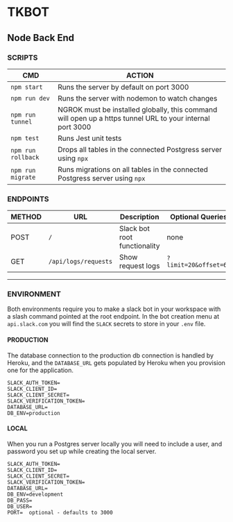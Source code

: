# TKBOT

## Node Back End

### SCRIPTS
| CMD                | ACTION                                                                                                    |
| ------------------ | --------------------------------------------------------------------------------------------------------- |
| `npm start`        | Runs the server by default on port 3000                                                                   |
| `npm run dev`      | Runs the server with nodemon to watch changes                                                             |
| `npm run tunnel`   | NGROK must be installed globally, this command will open up a https tunnel URL to your internal port 3000 |
| `npm test`         | Runs Jest unit tests                                                                                      |
| `npm run rollback` | Drops all tables in the connected Postgress server using `npx`                                            |
| `npm run migrate`  | Runs migrations on all tables in the connected Postgress server using `npx`                               |

### ENDPOINTS

| METHOD | URL                  | Description                  | Optional Queries      |
| ------ | -------------------- | ---------------------------- | --------------------- |
| POST   | `/`                  | Slack bot root functionality | none                  |
| GET    | `/api/logs/requests` | Show request logs            | `?limit=20&offset=60` |

---

### ENVIRONMENT
Both environments require you to make a slack bot in your workspace with a slash command pointed at the root endpoint. In the bot creation menu at `api.slack.com` you will find the `SLACK` secrets to store in your `.env` file.

#### PRODUCTION
The database connection to the production db connection is handled by Heroku, and the `DATABASE_URL` gets populated by Heroku when you provision one for the application.
```
SLACK_AUTH_TOKEN=
SLACK_CLIENT_ID=
SLACK_CLIENT_SECRET=
SLACK_VERIFICATION_TOKEN=
DATABASE_URL=
DB_ENV=production
```

#### LOCAL
When you run a Postgres server locally you will need to include a user, and password you set up while creating the local server.
```
SLACK_AUTH_TOKEN=
SLACK_CLIENT_ID=
SLACK_CLIENT_SECRET=
SLACK_VERIFICATION_TOKEN=
DATABASE_URL=
DB_ENV=development
DB_PASS=
DB_USER=
PORT=  optional - defaults to 3000
```